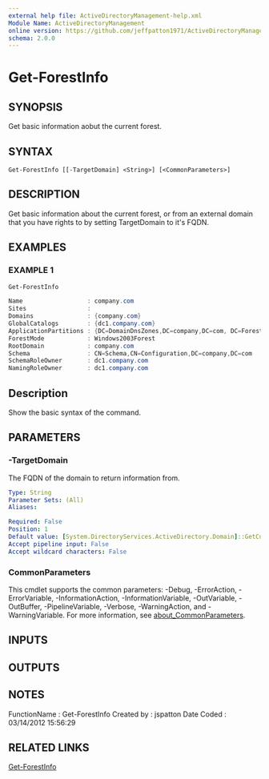 ```yaml
---
external help file: ActiveDirectoryManagement-help.xml
Module Name: ActiveDirectoryManagement
online version: https://github.com/jeffpatton1971/ActiveDirectoryManagement/blob/1.1.0/docs/Get-ForestInfo.md#get-forestinfo
schema: 2.0.0
---
```


# Get-ForestInfo

## SYNOPSIS
Get basic information aobut the current forest.

## SYNTAX

```
Get-ForestInfo [[-TargetDomain] <String>] [<CommonParameters>]
```

## DESCRIPTION
Get basic information about the current forest, or from an external domain
that you have rights to by setting TargetDomain to it's FQDN.

## EXAMPLES

### EXAMPLE 1
```powershell
Get-ForestInfo

Name                  : company.com
Sites                 :
Domains               : {company.com}
GlobalCatalogs        : {dc1.company.com}
ApplicationPartitions : {DC=DomainDnsZones,DC=company,DC=com, DC=ForestDnsZones,DC=company,DC=com}
ForestMode            : Windows2003Forest
RootDomain            : company.com
Schema                : CN=Schema,CN=Configuration,DC=company,DC=com
SchemaRoleOwner       : dc1.company.com
NamingRoleOwner       : dc1.company.com
```

Description
-----------
Show the basic syntax of the command.

## PARAMETERS

### -TargetDomain
The FQDN of the domain to return information from.

```yaml
Type: String
Parameter Sets: (All)
Aliases:

Required: False
Position: 1
Default value: [System.DirectoryServices.ActiveDirectory.Domain]::GetCurrentDomain().Name
Accept pipeline input: False
Accept wildcard characters: False
```

### CommonParameters
This cmdlet supports the common parameters: -Debug, -ErrorAction, -ErrorVariable, -InformationAction, -InformationVariable, -OutVariable, -OutBuffer, -PipelineVariable, -Verbose, -WarningAction, and -WarningVariable. For more information, see [about_CommonParameters](http://go.microsoft.com/fwlink/?LinkID=113216).

## INPUTS

## OUTPUTS

## NOTES
FunctionName : Get-ForestInfo
Created by   : jspatton
Date Coded   : 03/14/2012 15:56:29

## RELATED LINKS

[Get-ForestInfo](https://github.com/jeffpatton1971/ActiveDirectoryManagement/blob/1.1.0/docs/Get-ForestInfo.md#get-forestinfo)

